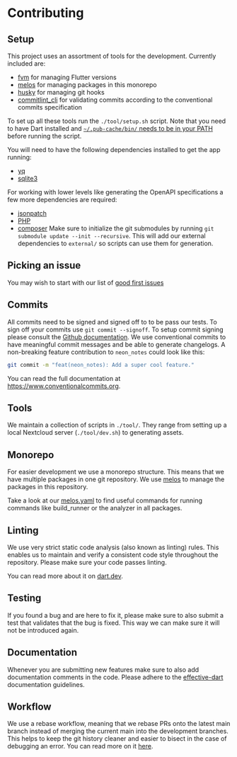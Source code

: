 # Contributing

## Setup
This project uses an assortment of tools for the development.
Currently included are:
- [fvm](https://pub.dev/packages/fvm) for managing Flutter versions
- [melos](https://pub.dev/packages/melos) for managing packages in this monorepo
- [husky](https://pub.dev/packages/husky) for managing git hooks
- [commitlint_cli](https://pub.dev/packages/commitlint_cli) for validating commits according to the conventional commits specification

To set up all these tools run the `./tool/setup.sh` script.
Note that you need to have Dart installed and [`~/.pub-cache/bin/` needs to be in your PATH](https://dart.dev/tools/pub/cmd/pub-global#running-a-script-from-your-path) before running the script.

You will need to have the following dependencies installed to get the app running:
- [yq](https://github.com/kislyuk/yq)
- [sqlite3](https://pub.dev/packages/sqflite_common_ffi#getting-started)

For working with lower levels like generating the OpenAPI specifications a few more dependencies are required:
- [jsonpatch](https://pypi.org/project/jsonpatch)
- [PHP](https://www.php.net)
- [composer](https://getcomposer.org)
Make sure to initialize the git submodules by running `git submodule update --init --recursive`.
This will add our external dependencies to `external/` so scripts can use them for generation.  

## Picking an issue
You may wish to start with our list of [good first issues](https://github.com/nextcloud/neon/issues?q=is%3Aopen+is%3Aissue+label%3A%22good+first+issue%22)

## Commits
All commits need to be signed and signed off to to be pass our tests.
To sign off your commits use `git commit --signoff`.
To setup commit signing please consult the [Github documentation](https://docs.github.com/en/authentication/managing-commit-signature-verification/signing-commits).
We use conventional commits to have meaningful commit messages and be able to generate changelogs.
A non-breaking feature contribution to `neon_notes` could look like this:
```bash
git commit -m "feat(neon_notes): Add a super cool feature."
```
You can read the full documentation at https://www.conventionalcommits.org.

## Tools
We maintain a collection of scripts in `./tool/`.
They range from setting up a local Nextcloud server (`./tool/dev.sh`) to generating assets.

## Monorepo
For easier development we use a monorepo structure.
This means that we have multiple packages in one git repository.
We use [melos](https://pub.dev/packages/melos) to manage the packages in this repository.

Take a look at our [melos.yaml](melos.yaml) to find useful commands for running commands like build_runner or the analyzer in all packages.

## Linting
We use very strict static code analysis (also known as linting) rules.
This enables us to maintain and verify a consistent code style throughout the repository.
Please make sure your code passes linting.

You can read more about it on [dart.dev](https://dart.dev/tools/linter-rules).

## Testing
If you found a bug and are here to fix it, please make sure to also submit a test that validates that the bug is fixed.
This way we can make sure it will not be introduced again.

## Documentation
Whenever you are submitting new features make sure to also add documentation comments in the code.
Please adhere to the [effective-dart](https://dart.dev/effective-dart/documentation) documentation guidelines.

## Workflow
We use a rebase workflow, meaning that we rebase PRs onto the latest main branch instead of merging the current main into the development branches.
This helps to keep the git history cleaner and easier to bisect in the case of debugging an error.
You can read more on it [here](https://www.atlassian.com/git/tutorials/merging-vs-rebasing).
